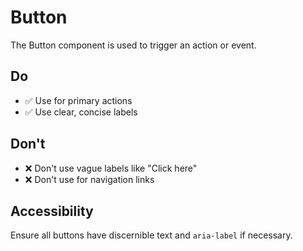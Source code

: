 # Button

The Button component is used to trigger an action or event.

## Do

- ✅ Use for primary actions
- ✅ Use clear, concise labels

## Don't

- ❌ Don't use vague labels like "Click here"
- ❌ Don't use for navigation links

## Accessibility

Ensure all buttons have discernible text and `aria-label` if necessary. 